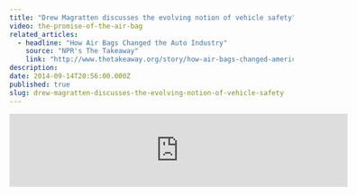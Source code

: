 ```yaml
---
title: "Drew Magratten discusses the evolving notion of vehicle safety"
video: the-promise-of-the-air-bag
related_articles:
  - headline: "How Air Bags Changed the Auto Industry"
    source: "NPR's The Takeaway"
    link: "http://www.thetakeaway.org/story/how-air-bags-changed-american-auto-industry/"
description:
date: 2014-09-14T20:56:00.000Z
published: true
slug: drew-magratten-discusses-the-evolving-notion-of-vehicle-safety
---
```


<iframe width="600" height="130" frameborder="0" scrolling="no" src="https://www.wnyc.org/widgets/ondemand_player/takeaway/#file=%2Faudio%2Fxspf%2F400265%2F"></iframe>

